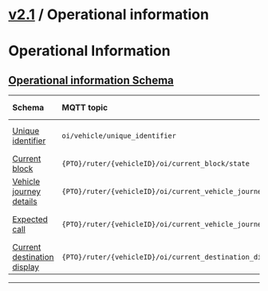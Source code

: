 # [v2.1](../../README.md) / Operational information 
 
# Operational Information 
 ## [Operational information Schema](README.md) 
 
Schema                                | MQTT topic                                                               | Produced by | Consumed by 
| :---------------------------------- | :----------------------------------------------------------------------- | ----------- | -------- |
[Unique identifier](unique-identifier.md) | ```oi/vehicle/unique_identifier```  | Vehicle | Ruter Bo, Ruter Sales
[Current block](current-block.md) | ```{PTO}/ruter/{vehicleID}/oi/current_block/state```  | Ruter Bo | Ruter Dpi
[Vehicle journey details](vehicle-journey-details.md) | ```{PTO}/ruter/{vehicleID}/oi/current_vehicle_journey/details```  | Ruter Bo | Ruter Dpi, Ruter Sales
[Expected call](expected-call.md) | ```{PTO}/ruter/{vehicleID}/oi/current_vehicle_journey/expected_call```  | Ruter Bo | Ruter Dpi, Ruter Sales
[Current destination display](current-destination-display.md) | ```{PTO}/ruter/{vehicleID}/oi/current_destination_display/text```  | Ruter Bo | Ruter Dpi

 --- 

